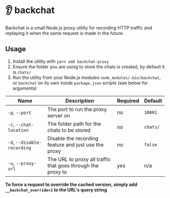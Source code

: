 # :ear: backchat

Backchat is a small Node.js proxy utility for recording HTTP traffic and replaying it when the same request is made in the future.

## Usage
1. Install the utility with `yarn add backchat-proxy`
2. Ensure the folder you are using to store the chats is created, by default it is `chats/`
3. Run the utility from your Node.js modules `node_modules/.bin/backchat`, or `backchat` on its own inside `package.json` scripts (see below for arguments)

| Name                        | Description                                                 | Required | Default  |
|-----------------------------|-------------------------------------------------------------|----------|----------|
| `-p`, `--port`              | The port to run the proxy server on                         | no       | `10001`  |
| `-c`, `--chat-location`     | The folder path for the chats to be stored                  | no       | `chats/` |
| `-d`, `--disable-recording` | Disable the recording feature and just use the proxy        | no       | `false`  |
| `-u`, `--proxy-url`         | The URL to proxy all traffic that goes through the proxy to | yes      | n/a      |

**To force a request to override the cached version, simply add `__backchat_override=1` to the URL's query string**
